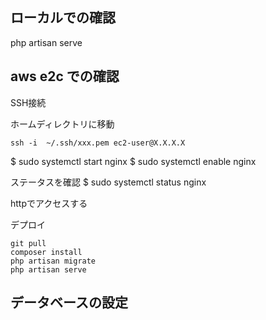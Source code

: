 ## ローカルでの確認

php artisan serve

## aws e2c での確認

SSH接続

ホームディレクトリに移動
```
ssh -i  ~/.ssh/xxx.pem ec2-user@X.X.X.X
```

$ sudo systemctl start nginx
$ sudo systemctl enable nginx

ステータスを確認
$ sudo systemctl status nginx

httpでアクセスする

デプロイ
```
git pull
composer install
php artisan migrate
php artisan serve
```

## データベースの設定
